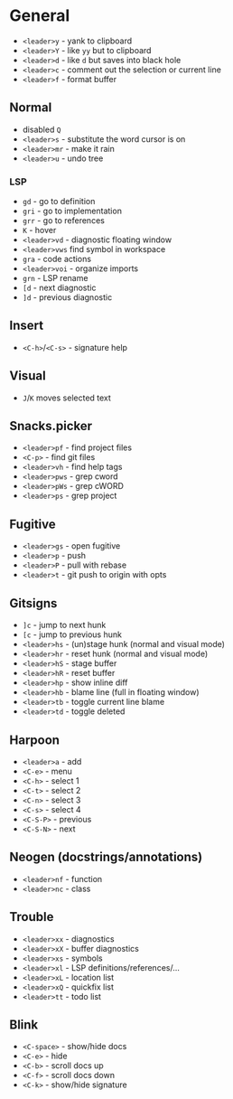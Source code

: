 # General

- `<leader>y` - yank to clipboard
- `<leader>Y` - like `yy` but to clipboard
- `<leader>d` - like `d` but saves into black hole
- `<leader>c` - comment out the selection or current line
- `<leader>f` - format buffer

## Normal

- disabled `Q`
- `<leader>s` - substitute the word cursor is on
- `<leader>mr` - make it rain
- `<leader>u` - undo tree

### LSP

- `gd` - go to definition
- `gri` - go to implementation
- `grr` - go to references
- `K` - hover
- `<leader>vd` - diagnostic floating window
- `<leader>vws` find symbol in workspace
- `gra` - code actions
- `<leader>voi` - organize imports
- `grn` - LSP rename
- `[d` - next diagnostic
- `]d` - previous diagnostic

## Insert

- `<C-h>`/`<C-s>` - signature help

## Visual

- `J`/`K` moves selected text

## Snacks.picker

- `<leader>pf` - find project files
- `<C-p>` - find git files
- `<leader>vh` - find help tags
- `<leader>pws` - grep cword
- `<leader>pWs` - grep cWORD
- `<leader>ps` - grep project

## Fugitive

- `<leader>gs` - open fugitive
- `<leader>p` - push
- `<leader>P` - pull with rebase
- `<leader>t` - git push to origin with opts

## Gitsigns

- `]c` - jump to next hunk
- `[c` - jump to previous hunk
- `<leader>hs` - (un)stage hunk (normal and visual mode)
- `<leader>hr` - reset hunk (normal and visual mode)
- `<leader>hS` - stage buffer
- `<leader>hR` - reset buffer
- `<leader>hp` - show inline diff
- `<leader>hb` - blame line (full in floating window)
- `<leader>tb` - toggle current line blame
- `<leader>td` - toggle deleted

## Harpoon

- `<leader>a` - add
- `<C-e>` - menu
- `<C-h>` - select 1
- `<C-t>` - select 2
- `<C-n>` - select 3
- `<C-s>` - select 4
- `<C-S-P>` - previous
- `<C-S-N>` - next

## Neogen (docstrings/annotations)

- `<leader>nf` - function
- `<leader>nc` - class

## Trouble

- `<leader>xx` - diagnostics
- `<leader>xX` - buffer diagnostics
- `<leader>xs` - symbols
- `<leader>xl` - LSP definitions/references/...
- `<leader>xL` - location list
- `<leader>xQ` - quickfix list
- `<leader>tt` - todo list

## Blink

- `<C-space>` - show/hide docs
- `<C-e>` - hide
- `<C-b>` - scroll docs up
- `<C-f>` - scroll docs down
- `<C-k>` - show/hide signature
